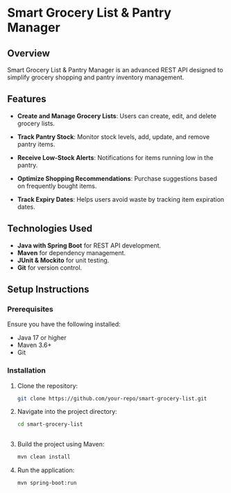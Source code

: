 # Smart Grocery List & Pantry Manager

## Overview
Smart Grocery List & Pantry Manager is an advanced REST API designed to simplify grocery shopping and pantry inventory management.

## Features

- **Create and Manage Grocery Lists**: Users can create, edit, and delete grocery lists.

- **Track Pantry Stock**: Monitor stock levels, add, update, and remove pantry items.

- **Receive Low-Stock Alerts**: Notifications for items running low in the pantry.

- **Optimize Shopping Recommendations**: Purchase suggestions based on frequently bought items.

- **Track Expiry Dates**: Helps users avoid waste by tracking item expiration dates.

## Technologies Used

- **Java with Spring Boot** for REST API development.
- **Maven** for dependency management.
- **JUnit & Mockito** for unit testing.
- **Git** for version control.

## Setup Instructions

### Prerequisites

Ensure you have the following installed:

- Java 17 or higher
- Maven 3.6+
- Git

### Installation

1. Clone the repository:  
   ```sh
   git clone https://github.com/your-repo/smart-grocery-list.git

2. Navigate into the project directory:  
   ```sh
   cd smart-grocery-list
 
3. Build the project using Maven:  
   ```sh
   mvn clean install

4. Run the application:  
   ```sh
   mvn spring-boot:run








